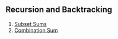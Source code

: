 ## Recursion and Backtracking

1. [Subset Sums](https://practice.geeksforgeeks.org/problems/subset-sums2234/1)
2. [Combination Sum](https://leetcode.com/problems/combination-sum/submissions/)
